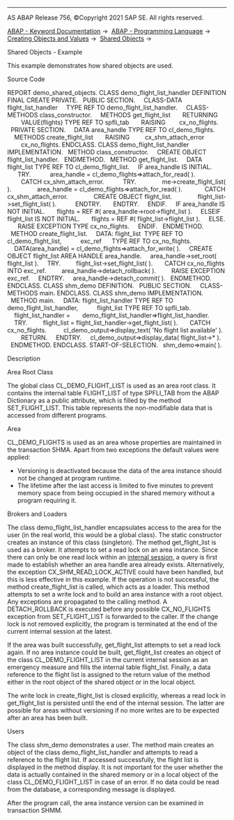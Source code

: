  

* * *

AS ABAP Release 756, ©Copyright 2021 SAP SE. All rights reserved.

[ABAP - Keyword Documentation](javascript:call_link\('abenabap.htm'\)) →  [ABAP - Programming Language](javascript:call_link\('abenabap_reference.htm'\)) →  [Creating Objects and Values](javascript:call_link\('abencreate_objects.htm'\)) →  [Shared Objects](javascript:call_link\('abenabap_shared_objects.htm'\)) → 

Shared Objects - Example

This example demonstrates how shared objects are used.

Source Code

REPORT demo\_shared\_objects.
CLASS demo\_flight\_list\_handler DEFINITION FINAL CREATE PRIVATE.
  PUBLIC SECTION.
    CLASS-DATA flight\_list\_handler
    TYPE REF TO demo\_flight\_list\_handler.
    CLASS-METHODS class\_constructor.
    METHODS get\_flight\_list
      RETURNING
        VALUE(flights) TYPE REF TO spfli\_tab
      RAISING
       cx\_no\_flights.
  PRIVATE SECTION.
    DATA area\_handle TYPE REF TO cl\_demo\_flights.
    METHODS create\_flight\_list
      RAISING
        cx\_shm\_attach\_error
        cx\_no\_flights.
ENDCLASS.
CLASS demo\_flight\_list\_handler IMPLEMENTATION.
  METHOD class\_constructor.
    CREATE OBJECT flight\_list\_handler.
  ENDMETHOD.
  METHOD get\_flight\_list.
    DATA flight\_list TYPE REF TO cl\_demo\_flight\_list.
    IF area\_handle IS INITIAL.
      TRY.
          area\_handle = cl\_demo\_flights=>attach\_for\_read( ).
        CATCH cx\_shm\_attach\_error.
          TRY.
              me->create\_flight\_list( ).
              area\_handle = cl\_demo\_flights=>attach\_for\_read( ).
            CATCH cx\_shm\_attach\_error.
              CREATE OBJECT flight\_list.
              flight\_list->set\_flight\_list( ).
          ENDTRY.
      ENDTRY.
    ENDIF.
    IF area\_handle IS NOT INITIAL.
      flights = REF #( area\_handle->root->flight\_list ).
    ELSEIF flight\_list IS NOT INITIAL.
      flights = REF #( flight\_list->flight\_list ).
    ELSE.
      RAISE EXCEPTION TYPE cx\_no\_flights.
    ENDIF.
  ENDMETHOD.
  METHOD create\_flight\_list.
    DATA: flight\_list  TYPE REF TO cl\_demo\_flight\_list,
          exc\_ref      TYPE REF TO cx\_no\_flights.
    DATA(area\_handle) = cl\_demo\_flights=>attach\_for\_write( ).
    CREATE OBJECT flight\_list AREA HANDLE area\_handle.
    area\_handle->set\_root( flight\_list ).
    TRY.
        flight\_list->set\_flight\_list( ).
      CATCH cx\_no\_flights INTO exc\_ref.
        area\_handle->detach\_rollback( ).
        RAISE EXCEPTION exc\_ref.
    ENDTRY.
    area\_handle->detach\_commit( ).
  ENDMETHOD.
ENDCLASS.
CLASS shm\_demo DEFINITION.
  PUBLIC SECTION.
    CLASS-METHODS main.
ENDCLASS.
CLASS shm\_demo IMPLEMENTATION.
  METHOD main.
    DATA: flight\_list\_handler TYPE REF TO demo\_flight\_list\_handler,
          flight\_list TYPE REF TO spfli\_tab.
    flight\_list\_handler =
      demo\_flight\_list\_handler=>flight\_list\_handler.
    TRY.
        flight\_list = flight\_list\_handler->get\_flight\_list( ).
      CATCH cx\_no\_flights.
         cl\_demo\_output=>display\_text( 'No flight list available' ).
        RETURN.
    ENDTRY.
    cl\_demo\_output=>display\_data( flight\_list->\* ).
  ENDMETHOD.
ENDCLASS.
START-OF-SELECTION.
  shm\_demo=>main( ).

Description

Area Root Class

The global class CL\_DEMO\_FLIGHT\_LIST is used as an area root class. It contains the internal table FLIGHT\_LIST of type SPFLI\_TAB from the ABAP Dictionary as a public attribute, which is filled by the method SET\_FLIGHT\_LIST. This table represents the non-modifiable data that is accessed from different programs.

Area

CL\_DEMO\_FLIGHTS is used as an area whose properties are maintained in the transaction SHMA. Apart from two exceptions the default values were applied:

-   Versioning is deactivated because the data of the area instance should not be changed at program runtime.
-   The lifetime after the last access is limited to five minutes to prevent memory space from being occupied in the shared memory without a program requiring it.

Brokers and Loaders

The class demo\_flight\_list\_handler encapsulates access to the area for the user (in the real world, this would be a global class). The static constructor creates an instance of this class (singleton). The method get\_flight\_list is used as a broker. It attempts to set a read lock on an area instance. Since there can only be one read lock within an [internal session](javascript:call_link\('abeninternal_session_glosry.htm'\) "Glossary Entry"), a query is first made to establish whether an area handle area already exists. Alternatively, the exception CX\_SHM\_READ\_LOCK\_ACTIVE could have been handled, but this is less effective in this example. If the operation is not successful, the method create\_flight\_list is called, which acts as a loader. This method attempts to set a write lock and to build an area instance with a root object. Any exceptions are propagated to the calling method. A DETACH\_ROLLBACK is executed before any possible CX\_NO\_FLIGHTS exception from SET\_FLIGHT\_LIST is forwarded to the caller. If the change lock is not removed explicitly, the program is terminated at the end of the current internal session at the latest.

If the area was built successfully, get\_flight\_list attempts to set a read lock again. If no area instance could be built, get\_flight\_list creates an object of the class CL\_DEMO\_FLIGHT\_LIST in the current internal session as an emergency measure and fills the internal table flight\_list. Finally, a data reference to the flight list is assigned to the return value of the method either in the root object of the shared object or in the local object.

The write lock in create\_flight\_list is closed explicitly, whereas a read lock in get\_flight\_list is persisted until the end of the internal session. The latter are possible for areas without versioning if no more writes are to be expected after an area has been built.

Users

The class shm\_demo demonstrates a user. The method main creates an object of the class demo\_flight\_list\_handler and attempts to read a reference to the flight list. If accessed successfully, the flight list is displayed in the method display. It is not important for the user whether the data is actually contained in the shared memory or in a local object of the class CL\_DEMO\_FLIGHT\_LIST in case of an error. If no data could be read from the database, a corresponding message is displayed.

After the program call, the area instance version can be examined in transaction SHMM.